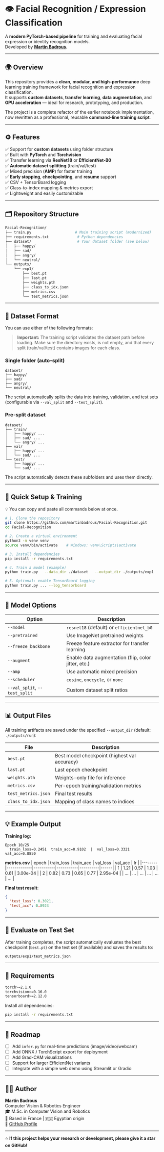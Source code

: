 # 👁️ Facial Recognition / Expression Classification

A **modern PyTorch-based pipeline** for training and evaluating facial expression or identity recognition models.  
Developed by **[Martin Badrous](https://github.com/martinbadrous)**.

---

## 🌍 Overview

This repository provides a **clean, modular, and high-performance** deep learning training framework for facial recognition and expression classification.  
It supports **custom datasets**, **transfer learning**, **data augmentation**, and **GPU acceleration** — ideal for research, prototyping, and production.

The project is a complete refactor of the earlier notebook implementation, now rewritten as a professional, reusable **command-line training script**.

---

## ⚙️ Features

✅ Support for **custom datasets** using folder structure  
✅ Built with **PyTorch** and **Torchvision**  
✅ Transfer learning via **ResNet18** or **EfficientNet-B0**  
✅ **Automatic dataset splitting** (train/val/test)  
✅ Mixed precision (**AMP**) for faster training  
✅ **Early stopping**, **checkpointing**, and **resume** support  
✅ CSV + TensorBoard logging  
✅ Class-to-index mapping & metrics export  
✅ Lightweight and easily customizable  

---

## 🗂️ Repository Structure

```bash
Facial-Recognition/
├── train.py                    # Main training script (modernized)
├── requirements.txt             # Python dependencies
├── dataset/                     # Your dataset folder (see below)
│   ├── happy/
│   ├── sad/
│   ├── angry/
│   └── neutral/
└── outputs/
    └── exp1/
        ├── best.pt
        ├── last.pt
        ├── weights.pth
        ├── class_to_idx.json
        ├── metrics.csv
        └── test_metrics.json
```

---

## 🧠 Dataset Format

You can use either of the following formats:

> **Important:** The training script validates the dataset path before loading. Make sure the directory exists, is not empty, and that every split (train/val/test) contains images for each class.

### **Single folder (auto-split)**
```
dataset/
├── happy/
├── sad/
├── angry/
└── neutral/
```

The script automatically splits the data into training, validation, and test sets (configurable via `--val_split` and `--test_split`).

### **Pre-split dataset**
```
dataset/
├── train/
│   ├── happy/ ...
│   ├── sad/ ...
│   └── angry/ ...
├── val/
│   ├── happy/ ...
│   └── sad/ ...
└── test/
    ├── happy/ ...
    └── sad/ ...
```
The script automatically detects these subfolders and uses them directly.

---

## 🚀 Quick Setup & Training

💡 You can copy and paste all commands below at once.

```bash
# 1. Clone the repository
git clone https://github.com/martinbadrous/Facial-Recognition.git
cd Facial-Recognition

# 2. Create a virtual environment
python3 -m venv venv
source venv/bin/activate    # Windows: venv\Scripts\activate

# 3. Install dependencies
pip install -r requirements.txt

# 4. Train a model (example)
python train.py   --data_dir ./dataset   --output_dir ./outputs/exp1   --epochs 25 --batch_size 64 --img_size 224   --model resnet18 --pretrained --augment   --val_split 0.15 --test_split 0.10   --amp

# 5. Optional: enable TensorBoard logging
python train.py ... --log_tensorboard
```

---

## 🧩 Model Options

| Option | Description |
|--------|--------------|
| `--model` | `resnet18` (default) or `efficientnet_b0` |
| `--pretrained` | Use ImageNet pretrained weights |
| `--freeze_backbone` | Freeze feature extractor for transfer learning |
| `--augment` | Enable data augmentation (flip, color jitter, etc.) |
| `--amp` | Use automatic mixed precision |
| `--scheduler` | `cosine`, `onecycle`, or `none` |
| `--val_split`, `--test_split` | Custom dataset split ratios |

---

## 📊 Output Files

All training artifacts are saved under the specified `--output_dir` (default: `./outputs/run`):

| File | Description |
|------|--------------|
| `best.pt` | Best model checkpoint (highest val accuracy) |
| `last.pt` | Last epoch checkpoint |
| `weights.pth` | Weights-only file for inference |
| `metrics.csv` | Per-epoch training/validation metrics |
| `test_metrics.json` | Final test results |
| `class_to_idx.json` | Mapping of class names to indices |

---

## 💡 Example Output

**Training log:**
```
Epoch 10/25
  train_loss=0.2451  train_acc=0.9102  |  val_loss=0.3321  val_acc=0.8850
```

**metrics.csv**
| epoch | train_loss | train_acc | val_loss | val_acc | lr |
|--------|-------------|-----------|-----------|----------|------|
| 1 | 1.21 | 0.57 | 1.03 | 0.61 | 3.00e-04 |
| 2 | 0.82 | 0.73 | 0.65 | 0.77 | 2.95e-04 |
| ... | ... | ... | ... | ... | ... |

**Final test result:**
```json
{
  "test_loss": 0.3021,
  "test_acc": 0.8923
}
```

---

## 🧪 Evaluate on Test Set

After training completes, the script automatically evaluates the best checkpoint (`best.pt`) on the test set (if available) and saves the results to:
```
outputs/exp1/test_metrics.json
```

---

## 🧰 Requirements

```bash
torch>=2.1.0
torchvision>=0.16.0
tensorboard>=2.12.0
```

Install all dependencies:
```bash
pip install -r requirements.txt
```

---

## 🧭 Roadmap

- [ ] Add `infer.py` for real-time predictions (image/video/webcam)
- [ ] Add ONNX / TorchScript export for deployment
- [ ] Add Grad-CAM visualizations
- [ ] Support for larger EfficientNet variants
- [ ] Integrate with a simple web demo using Streamlit or Gradio

---

## 👨‍💻 Author

**Martin Badrous**  
Computer Vision & Robotics Engineer  
🎓 M.Sc. in Computer Vision and Robotics  
📍 Based in France | 🇪🇬 Egyptian origin  
🔗 [GitHub Profile](https://github.com/martinbadrous)

---

⭐ **If this project helps your research or development, please give it a star on GitHub!**
